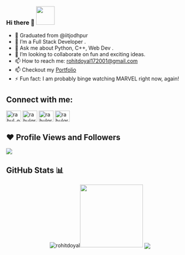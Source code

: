 ### Hi there 👋  <img src="https://media.giphy.com/media/WUlplcMpOCEmTGBtBW/giphy.gif" width="50">              
* 🔭 Graduated from @iitjodhpur
* 🔭 I’m a Full Stack Developer . 
* 💬 Ask me about Python, C++, Web Dev .
* 👯 I’m looking to collaborate on fun and exciting ideas.  
* 📫 How to reach me: rohitdoyal172001@gmail.com
* 📫 Checkout my [Portfolio](https://rohitdoyal.github.io/) 
* ⚡ Fun fact: I am probably binge watching MARVEL right now, again!



## Connect with me: 
<p align="left">
<a href="https://twitter.com/DoyalRohit" target="blank"><img align="center" src="https://cdn.jsdelivr.net/npm/simple-icons@v3/icons/twitter.svg" alt="rahul_grover99" height="30" width="40" /></a>
<a href="https://www.linkedin.com/in/rohit-doyal-407b33197" target="blank"><img align="center" src="https://cdn.jsdelivr.net/npm/simple-icons@v3/icons/linkedin.svg" alt="rahulgrover99" height="30" width="40" /></a>
<a href="https://www.facebook.com/rohit.doyal.9" target="blank"><img align="center" src="https://cdn.jsdelivr.net/npm/simple-icons@v3/icons/facebook.svg" alt="rahulgrover1999" height="30" width="40" /></a>
<a href="https://www.hackerrank.com/rohitdoyal_17" target="blank"><img align="center" src="https://cdn.jsdelivr.net/npm/simple-icons@v3/icons/hackerrank.svg" alt="rahulgrover99" height="30" width="40" /></a>
</p>

## ❤ Profile Views and Followers
![](https://komarev.com/ghpvc/?username=Rohitdoyal&color=blue)

## GitHub Stats 📊
<p display ="flexbox" align="center" >&nbsp;<img src="https://github-readme-stats.vercel.app/api?username=rohitdoyal&show_icons=true&locale=en&theme=github_dark" alt="rohitdoyal" /><img    src="https://media.giphy.com/media/Q3pp9Y6LxBvoI/giphy.gif" width="170"> 
<img align="center" src="https://github-readme-stats.vercel.app/api/top-langs/?username=rohitdoyal&layout=compact&show_icons=true&locale=en&theme=github_dark" />
  </p>

<!--
**Rohitdoyal/Rohitdoyal** is a ✨ _special_ ✨ repository because its `README.md` (this file) appears on your GitHub profile.

Here are some ideas to get you started:

- 🔭 I’m currently working on ...
- 🌱 I’m currently learning ...
- 👯 I’m looking to collaborate on ...
- 🤔 I’m looking for help with ...
- 💬 Ask me about ...
- 📫 How to reach me: ...
- 😄 Pronouns: ...
- ⚡ Fun fact: ...
-->
